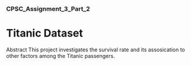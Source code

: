 ### CPSC_Assignment_3_Part_2
# Titanic Dataset
Abstract
This project investigates the survival rate and its assosication to other factors among the Titanic passengers. 
